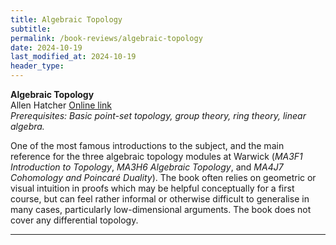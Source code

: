 ```yaml
---
title: Algebraic Topology
subtitle: 
permalink: /book-reviews/algebraic-topology
date: 2024-10-19
last_modified_at: 2024-10-19
header_type:
---
```


<style>
br {
   display: block;
   margin: 5px 0;
}
</style>


<p class="line-height: 10%">
    <strong>Algebraic Topology</strong>
    <br/>
    <span class="text-muted">Allen Hatcher</span>
    <a href="https://pi.math.cornell.edu/~hatcher/AT/ATpage.html">Online link</a>
    <br/>
    <span class="text-muted"><i>Prerequisites: Basic point-set topology, group theory, ring theory, linear algebra.</i></span>
</p>

One of the most famous introductions to the subject, and the main reference for the three algebraic topology modules at Warwick (*MA3F1 Introduction to Topology*, *MA3H6 Algebraic Topology*, and *MA4J7 Cohomology and Poincaré Duality*). The book often relies on geometric or visual intuition in proofs which may be helpful conceptually for a first course, but can feel rather informal or otherwise difficult to generalise in many cases, particularly low-dimensional arguments. The book does not cover any differential topology.

---